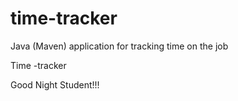 # time-tracker
Java (Maven) application for tracking time on the job

Time -tracker

Good Night Student!!!
